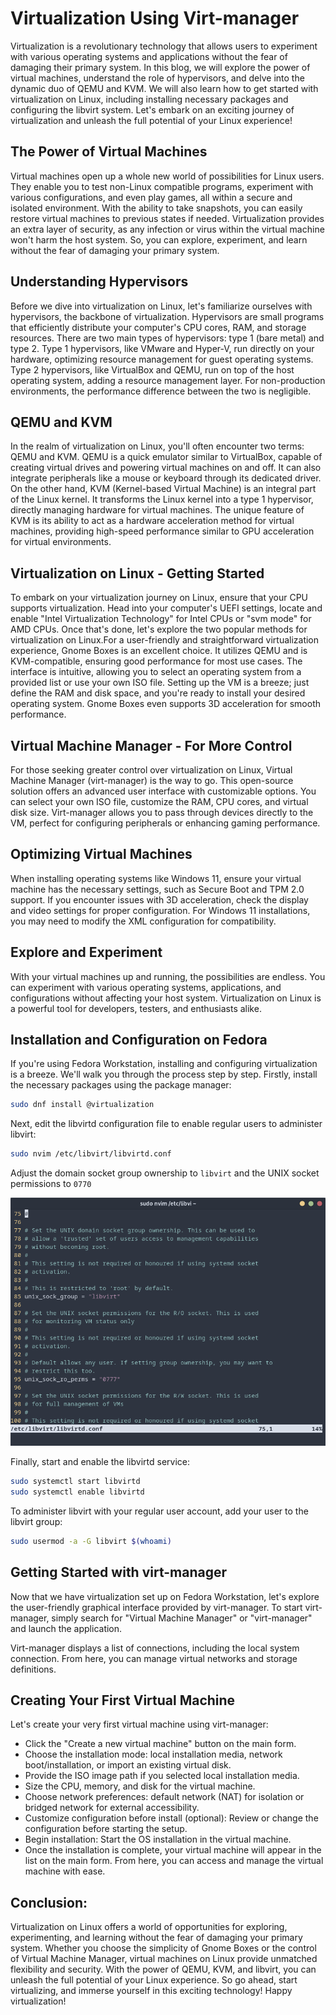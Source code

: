 # Virtualization Using Virt-manager

Virtualization is a revolutionary technology that allows users to experiment with various operating systems and applications without the fear of damaging their primary system. In this blog, we will explore the power of virtual machines, understand the role of hypervisors, and delve into the dynamic duo of QEMU and KVM. We will also learn how to get started with virtualization on Linux, including installing necessary packages and configuring the libvirt system. Let's embark on an exciting journey of virtualization and unleash the full potential of your Linux experience!

## The Power of Virtual Machines

Virtual machines open up a whole new world of possibilities for Linux users. They enable you to test non-Linux compatible programs, experiment with various configurations, and even play games, all within a secure and isolated environment. With the ability to take snapshots, you can easily restore virtual machines to previous states if needed. Virtualization provides an extra layer of security, as any infection or virus within the virtual machine won't harm the host system. So, you can explore, experiment, and learn without the fear of damaging your primary system.

## Understanding Hypervisors

Before we dive into virtualization on Linux, let's familiarize ourselves with hypervisors, the backbone of virtualization. Hypervisors are small programs that efficiently distribute your computer's CPU cores, RAM, and storage resources. There are two main types of hypervisors: type 1 (bare metal) and type 2. Type 1 hypervisors, like VMware and Hyper-V, run directly on your hardware, optimizing resource management for guest operating systems. Type 2 hypervisors, like VirtualBox and QEMU, run on top of the host operating system, adding a resource management layer. For non-production environments, the performance difference between the two is negligible.

## QEMU and KVM 

In the realm of virtualization on Linux, you'll often encounter two terms: QEMU and KVM. QEMU is a quick emulator similar to VirtualBox, capable of creating virtual drives and powering virtual machines on and off. It can also integrate peripherals like a mouse or keyboard through its dedicated driver. On the other hand, KVM (Kernel-based Virtual Machine) is an integral part of the Linux kernel. It transforms the Linux kernel into a type 1 hypervisor, directly managing hardware for virtual machines. The unique feature of KVM is its ability to act as a hardware acceleration method for virtual machines, providing high-speed performance similar to GPU acceleration for virtual environments.

## Virtualization on Linux - Getting Started

To embark on your virtualization journey on Linux, ensure that your CPU supports virtualization. Head into your computer's UEFI settings, locate and enable "Intel Virtualization Technology" for Intel CPUs or "svm mode" for AMD CPUs. Once that's done, let's explore the two popular methods for virtualization on Linux.For a user-friendly and straightforward virtualization experience, Gnome Boxes is an excellent choice. It utilizes QEMU and is KVM-compatible, ensuring good performance for most use cases. The interface is intuitive, allowing you to select an operating system from a provided list or use your own ISO file. Setting up the VM is a breeze; just define the RAM and disk space, and you're ready to install your desired operating system. Gnome Boxes even supports 3D acceleration for smooth performance.

## Virtual Machine Manager - For More Control

For those seeking greater control over virtualization on Linux, Virtual Machine Manager (virt-manager) is the way to go. This open-source solution offers an advanced user interface with customizable options. You can select your own ISO file, customize the RAM, CPU cores, and virtual disk size. Virt-manager allows you to pass through devices directly to the VM, perfect for configuring peripherals or enhancing gaming performance.

## Optimizing Virtual Machines

When installing operating systems like Windows 11, ensure your virtual machine has the necessary settings, such as Secure Boot and TPM 2.0 support. If you encounter issues with 3D acceleration, check the display and video settings for proper configuration. For Windows 11 installations, you may need to modify the XML configuration for compatibility.

## Explore and Experiment

With your virtual machines up and running, the possibilities are endless. You can experiment with various operating systems, applications, and configurations without affecting your host system. Virtualization on Linux is a powerful tool for developers, testers, and enthusiasts alike.

## Installation and Configuration on Fedora 

If you're using Fedora Workstation, installing and configuring virtualization is a breeze. We'll walk you through the process step by step. Firstly, install the necessary packages using the package manager:

```bash
sudo dnf install @virtualization
```
Next, edit the libvirtd configuration file to enable regular users to administer libvirt:

```bash 
sudo nvim /etc/libvirt/libvirtd.conf
```
Adjust the domain socket group ownership to `libvirt` and the UNIX socket permissions to `0770`

![libvirt](../../../images/libvirt.png)

Finally, start and enable the libvirtd service:

```bash
sudo systemctl start libvirtd
sudo systemctl enable libvirtd
```
To administer libvirt with your regular user account, add your user to the libvirt group:
```bash
sudo usermod -a -G libvirt $(whoami)
```
## Getting Started with virt-manager

Now that we have virtualization set up on Fedora Workstation, let's explore the user-friendly graphical interface provided by virt-manager. To start virt-manager, simply search for "Virtual Machine Manager" or "virt-manager" and launch the application.

Virt-manager displays a list of connections, including the local system connection. From here, you can manage virtual networks and storage definitions.

## Creating Your First Virtual Machine

Let's create your very first virtual machine using virt-manager:

- Click the "Create a new virtual machine" button on the main form.
- Choose the installation mode: local installation media, network boot/installation, or import an existing virtual disk.
- Provide the ISO image path if you selected local installation media.
- Size the CPU, memory, and disk for the virtual machine.
- Choose network preferences: default network (NAT) for isolation or bridged network for external accessibility.
- Customize configuration before install (optional): Review or change the configuration before starting the setup.
- Begin installation: Start the OS installation in the virtual machine.
- Once the installation is complete, your virtual machine will appear in the list on the main form. From here, you can access and manage the virtual machine with ease.

## Conclusion:

Virtualization on Linux offers a world of opportunities for exploring, experimenting, and learning without the fear of damaging your primary system. Whether you choose the simplicity of Gnome Boxes or the control of Virtual Machine Manager, virtual machines on Linux provide unmatched flexibility and security. With the power of QEMU, KVM, and libvirt, you can unleash the full potential of your Linux experience. So go ahead, start virtualizing, and immerse yourself in this exciting technology! Happy virtualization!